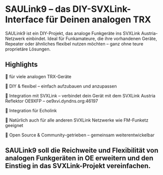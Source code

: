 # SAULink9 – das DIY-SVXLink-Interface für Deinen analogen TRX

SAULink9 ist ein DIY-Projekt, das analoge Funkgeräte ins SVXLink Austria-Netzwerk einbindet. Ideal für Funkamateure, die ihre vorhandenen Geräte, Repeater oder ähnliches flexibel nutzen möchten – ganz ohne teure proprietäre Lösungen.

## Highlights

🔹 für viele analogen TRX-Geräte

🔹 DIY & flexibel – einfach aufzubauen und anzupassen

🔹 Integration mit SVXLink – verbindet dein Gerät mit dem SVXLink Austria Reflektor OE9XFP – oe9xvi.dyndns.org:46197

🔹 Integration für Echolink

🔹 Natürlich auch für alle anderen SVXLink Netzwerke wie FM-Funketz geeignet

🔹 Open Source & Community-getrieben – gemeinsam weiterentwickelbar


## SAULink9 soll die Reichweite und Flexibilität von analogen Funkgeräten in OE erweitern und den Einstieg in das SVXLink-Projekt vereinfachen.

